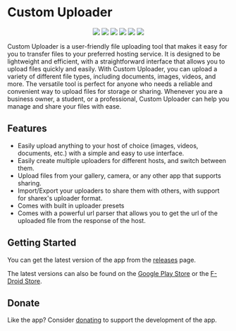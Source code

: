 # Custom Uploader

<div align="center">
    
[<img src="https://img.shields.io/github/license/SrS2225a/custom_uploader?style=flat-square">](https://github.com/SrS2225a/custom_uploader/blob/master/LICENSE)
[<img src="https://img.shields.io/github/v/release/SrS2225a/custom_uploader?style=flat-square" />](https://github.com/SrS2225a/custom_uploader/releases)
[<img src="https://img.shields.io/github/stars/SrS2225a/custom_uploader?style=flat-square" />](https://github.com/SrS2225a/custom_uploader)
[<img src="https://img.shields.io/github/forks/SrS2225a/custom_uploader?style=flat-square" />](https://github.com/SrS2225a/custom_uploader/fork)
[<img src="https://img.shields.io/github/issues/SrS2225a/custom_uploader?style=flat-square" />](https://github.com/SrS2225a/custom_uploader/issues)
[<img src="https://img.shields.io/liberapay/patrons/Eris?style=flat-square&logo=liberapay">](https://liberapay.com/Eris/donate)

</div>

Custom Uploader is a user-friendly file uploading tool that makes it easy for you to transfer files to your preferred hosting service. It is designed to be lightweight and efficient, with a straightforward interface that allows you to upload files quickly and easily. With Custom Uploader, you can upload a variety of different file types, including documents, images, videos, and more. The versatile tool is perfect for anyone who needs a reliable and convenient way to upload files for storage or sharing. Whenever you are a business owner, a student, or a professional, Custom Uploader can help you manage and share your files with ease.

## Features
* Easily upload anything to your host of choice (images, videos, documents, etc.) with a simple and easy to use interface.
* Easily create multiple uploaders for different hosts, and switch between them.
* Upload files from your gallery, camera, or any other app that supports sharing.
* Import/Export your uploaders to share them with others, with support for sharex's uploader format.
* Comes with built in uploader presets
* Comes with a powerful url parser that allows you to get the url of the uploaded file from the response of the host.

## Getting Started

You can get the latest version of the app from the [releases](https://github.com/SrS2225a/custom_uploader/releases) page.

The latest versions can also be found on the [Google Play Store](https://play.google.com/store/apps/details?id=com.nyx.custom_uploader) or the [F-Droid Store](https://f-droid.org/en/packages/com.nyx.custom_uploader/).

## Donate
Like the app? Consider [donating](https://liberapay.com/Eris/donate) to support the development of the app.

